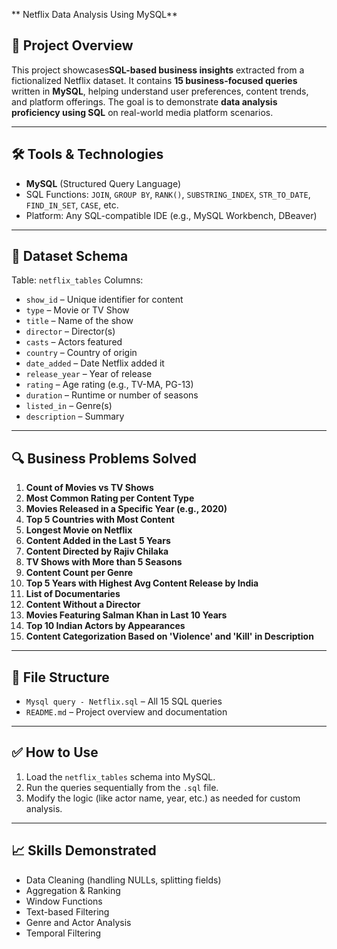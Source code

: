 ** Netflix Data Analysis Using MySQL**

## 📁 Project Overview

This project showcases**SQL-based business insights** extracted from a fictionalized Netflix dataset. It contains **15 business-focused queries** written in **MySQL**, helping understand user preferences, content trends, and platform offerings. The goal is to demonstrate **data analysis proficiency using SQL** on real-world media platform scenarios.

---

## 🛠️ Tools & Technologies

* **MySQL** (Structured Query Language)
* SQL Functions: `JOIN`, `GROUP BY`, `RANK()`, `SUBSTRING_INDEX`, `STR_TO_DATE`, `FIND_IN_SET`, `CASE`, etc.
* Platform: Any SQL-compatible IDE (e.g., MySQL Workbench, DBeaver)

---

## 📌 Dataset Schema

Table: `netflix_tables`
Columns:

* `show_id` – Unique identifier for content
* `type` – Movie or TV Show
* `title` – Name of the show
* `director` – Director(s)
* `casts` – Actors featured
* `country` – Country of origin
* `date_added` – Date Netflix added it
* `release_year` – Year of release
* `rating` – Age rating (e.g., TV-MA, PG-13)
* `duration` – Runtime or number of seasons
* `listed_in` – Genre(s)
* `description` – Summary

---

## 🔍 Business Problems Solved

1. **Count of Movies vs TV Shows**
2. **Most Common Rating per Content Type**
3. **Movies Released in a Specific Year (e.g., 2020)**
4. **Top 5 Countries with Most Content**
5. **Longest Movie on Netflix**
6. **Content Added in the Last 5 Years**
7. **Content Directed by Rajiv Chilaka**
8. **TV Shows with More than 5 Seasons**
9. **Content Count per Genre**
10. **Top 5 Years with Highest Avg Content Release by India**
11. **List of Documentaries**
12. **Content Without a Director**
13. **Movies Featuring Salman Khan in Last 10 Years**
14. **Top 10 Indian Actors by Appearances**
15. **Content Categorization Based on 'Violence' and 'Kill' in Description**

---

## 📂 File Structure

* `Mysql query - Netflix.sql` – All 15 SQL queries
* `README.md` – Project overview and documentation

---

## ✅ How to Use

1. Load the `netflix_tables` schema into MySQL.
2. Run the queries sequentially from the `.sql` file.
3. Modify the logic (like actor name, year, etc.) as needed for custom analysis.

---

## 📈 Skills Demonstrated

* Data Cleaning (handling NULLs, splitting fields)
* Aggregation & Ranking
* Window Functions
* Text-based Filtering
* Genre and Actor Analysis
* Temporal Filtering

